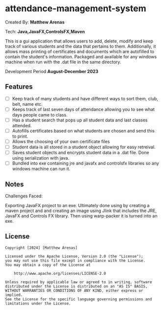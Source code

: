 # attendance-management-system

Created By: **Matthew Arenas**

Tech: **Java,JavaFX,ControlsFX,Maven**

This is a gui application that allows users to add, delete, modify and keep track of various students and the data that pertains to them. Additionally, it allows mass printing of certificates and documents which are autofilled to contain the student's information. Packaged and available for any windows machine when run with the .dat file in the same directory.

Development Period **August-December 2023**

## Features

- [ ] Keep track of many students and have different ways to sort them, club, belt, name etc.
- [ ] Keeps track of last seven days of attendance allowing you to see what days people came to class.
- [ ] Has a student search that pops up all student data and last classes attended.
- [ ] Autofills certificates based on what students are chosen and send this to print.
- [ ] Allows the choosing of your own certificate files
- [ ] Student data is all stored in a student object allowing for easy retreival.
- [ ] Saves student objects and encrypts student data in a .dat file. Done using serialization with java.
- [ ] Bundled into exe containing jre and javafx and controlsfx libraries so any windows machine can run it.
 
## Notes

Challenges Faced:

Exporting JavaFX project to an exe. Ultimately done using by creating a maven project and and creating an image using Jlink that includes the JRE, JavaFX and Controls FX library. Then using warp-packer it is turned into an exe.

## License

    Copyright [2024] [Matthew Arenas]

    Licensed under the Apache License, Version 2.0 (the "License");
    you may not use this file except in compliance with the License.
    You may obtain a copy of the License at

        http://www.apache.org/licenses/LICENSE-2.0

    Unless required by applicable law or agreed to in writing, software
    distributed under the License is distributed on an "AS IS" BASIS,
    WITHOUT WARRANTIES OR CONDITIONS OF ANY KIND, either express or implied.
    See the License for the specific language governing permissions and
    limitations under the License.
